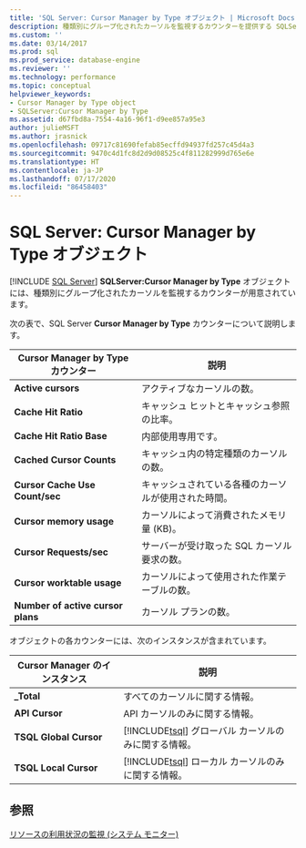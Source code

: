 ```yaml
---
title: 'SQL Server: Cursor Manager by Type オブジェクト | Microsoft Docs'
description: 種類別にグループ化されたカーソルを監視するカウンターを提供する SQLServer:Cursor Manager by Type オブジェクトについて説明します。
ms.custom: ''
ms.date: 03/14/2017
ms.prod: sql
ms.prod_service: database-engine
ms.reviewer: ''
ms.technology: performance
ms.topic: conceptual
helpviewer_keywords:
- Cursor Manager by Type object
- SQLServer:Cursor Manager by Type
ms.assetid: d67fbd8a-7554-4a16-96f1-d9ee857a95e3
author: julieMSFT
ms.author: jrasnick
ms.openlocfilehash: 09717c81690fefab85ecffd94937fd257c45d4a3
ms.sourcegitcommit: 9470c4d1fc8d2d9d08525c4f811282999d765e6e
ms.translationtype: HT
ms.contentlocale: ja-JP
ms.lasthandoff: 07/17/2020
ms.locfileid: "86458403"
---
```

# <a name="sql-server-cursor-manager-by-type-object"></a>SQL Server: Cursor Manager by Type オブジェクト
 [!INCLUDE [SQL Server](../../includes/applies-to-version/sqlserver.md)]
  **SQLServer:Cursor Manager by Type** オブジェクトには、種類別にグループ化されたカーソルを監視するカウンターが用意されています。  
  
 次の表で、SQL Server **Cursor Manager by Type** カウンターについて説明します。  
  
|Cursor Manager by Type カウンター|説明|  
|-------------------------------------|-----------------|  
|**Active cursors**|アクティブなカーソルの数。|  
|**Cache Hit Ratio**|キャッシュ ヒットとキャッシュ参照の比率。|  
|**Cache Hit Ratio Base**|内部使用専用です。| 
|**Cached Cursor Counts**|キャッシュ内の特定種類のカーソルの数。|  
|**Cursor Cache Use Count/sec**|キャッシュされている各種のカーソルが使用された時間。|  
|**Cursor memory usage**|カーソルによって消費されたメモリ量 (KB)。|  
|**Cursor Requests/sec**|サーバーが受け取った SQL カーソル要求の数。|  
|**Cursor worktable usage**|カーソルによって使用された作業テーブルの数。|  
|**Number of active cursor plans**|カーソル プランの数。|  
  
 オブジェクトの各カウンターには、次のインスタンスが含まれています。  
  
|Cursor Manager のインスタンス|説明|  
|-----------------------------|-----------------|  
|**_Total**|すべてのカーソルに関する情報。|  
|**API Cursor**|API カーソルのみに関する情報。|  
|**TSQL Global Cursor**|[!INCLUDE[tsql](../../includes/tsql-md.md)] グローバル カーソルのみに関する情報。|  
|**TSQL Local Cursor**|[!INCLUDE[tsql](../../includes/tsql-md.md)] ローカル カーソルのみに関する情報。|  
  
## <a name="see-also"></a>参照  
 [リソースの利用状況の監視 &#40;システム モニター&#41;](../../relational-databases/performance-monitor/monitor-resource-usage-system-monitor.md)  
  
  
